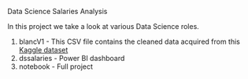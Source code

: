 Data Science Salaries Analysis

In this project we take a look at various Data Science roles.

1. blancV1 - This CSV file contains the cleaned data acquired from this [Kaggle dataset](https://www.kaggle.com/datasets/ruchi798/data-science-job-salaries)
2. dssalaries - Power BI dashboard 
3. notebook - Full project
